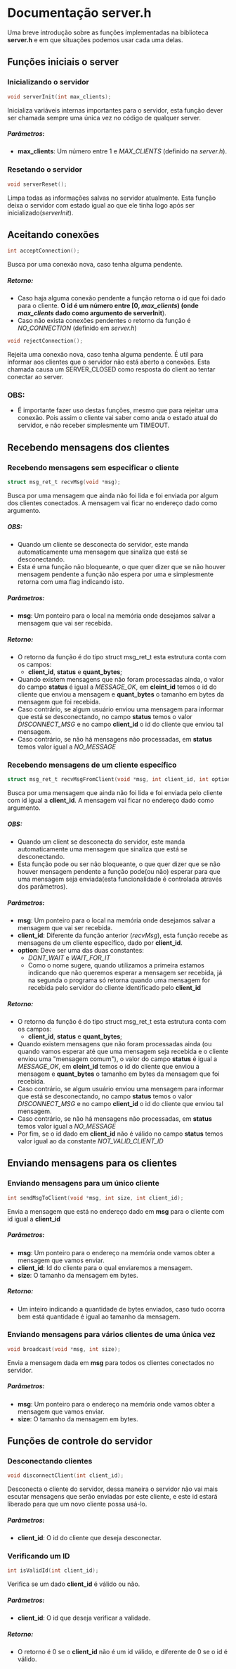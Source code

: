 # Documentação server.h

Uma breve introdução sobre as funções implementadas na biblioteca **server.h** e em que situações podemos usar cada uma delas.

## Funções iniciais o server
### Inicializando o servidor
```c
void serverInit(int max_clients);
``` 
Inicializa variáveis internas importantes para o servidor, esta função dever ser chamada sempre uma única vez no código de qualquer server\.

##### **Parâmetros:** 

- **max\_clients**: Um número entre 1 e *MAX_CLIENTS* (definido na *server.h*)\.

### Resetando o servidor
```c
void serverReset();
``` 
Limpa todas as informações salvas no servidor atualmente. Esta função deixa o servidor com estado igual ao que ele tinha logo após ser inicializado(*serverInit*)\.

## Aceitando conexões

```c
int acceptConnection();
``` 
Busca por uma conexão nova, caso tenha alguma pendente.  

##### **Retorno:**
-  Caso haja alguma conexão pendente a função retorna o id que foi dado para o cliente. **O id é um número entre [0, *max_clients*) (onde *max_clients* dado como argumento de serverInit**).  
-  Caso não exista conexões pendentes o retorno da função é *NO_CONNECTION* (definido em *server.h*)

```c
void rejectConnection();
``` 
Rejeita uma conexão nova, caso tenha alguma pendente.
É util para informar aos clientes que o servidor não está aberto a conexões.
Esta chamada causa um SERVER_CLOSED como resposta do client ao tentar conectar ao server.

### **OBS:** 

- É importante fazer uso destas funções, mesmo que para rejeitar uma conexão. Pois assim o cliente vai saber como anda o estado atual do servidor, e não receber simplesmente um TIMEOUT.

## Recebendo mensagens dos clientes
### Recebendo mensagens sem especificar o cliente
```c
struct msg_ret_t recvMsg(void *msg);
``` 
Busca por uma mensagem que ainda não foi lida e foi enviada por algum dos clientes conectados. A mensagem vai ficar no endereço dado como argumento.  

##### **OBS:** 

- Quando um cliente se desconecta do servidor, este manda automaticamente uma mensagem que sinaliza que está se desconectando.
- Esta é uma função não bloqueante, o que quer dizer que se não houver mensagem pendente a função não espera por uma e simplesmente retorna com uma flag indicando isto.  

##### **Parâmetros:**

- **msg**: Um ponteiro para o local na memória onde desejamos salvar a mensagem que vai ser recebida.  

##### **Retorno:**

- O retorno da função é do tipo struct msg_ret_t esta estrutura conta com os campos:
	- **client\_id**, **status** e **quant\_bytes**;
- Quando existem mensagens que não foram processadas ainda, o valor do campo **status** é igual a *MESSAGE\_OK*, em **cleint\_id** temos o id do cliente que enviou a mensagem e **quant\_bytes** o tamanho em bytes da mensagem que foi recebida.
- Caso contrário, se algum usuário enviou uma mensagem para informar que está se desconectando, no campo **status** temos o valor *DISCONNECT\_MSG* e no campo **client\_id** o id do cliente que enviou tal mensagem.
- Caso contrário, se não há mensagens não processadas, em **status** temos valor igual a *NO\_MESSAGE*

### Recebendo mensagens de um cliente específico
```c
struct msg_ret_t recvMsgFromClient(void *msg, int client_id, int option);
``` 
Busca por uma mensagem que ainda não foi lida e foi enviada pelo cliente com id igual a **client_id**. A mensagem vai ficar no endereço dado como argumento.

##### **OBS:** 

- Quando um client se desconecta do servidor, este manda automaticamente uma mensagem que sinaliza que está se desconectando.
- Esta função pode ou ser não bloqueante, o que quer dizer que se não houver mensagem pendente a função pode(ou não) esperar para que uma mensagem seja enviada(esta funcionalidade é controlada através dos parâmetros).

##### **Parâmetros**:

- **msg**: Um ponteiro para o local na memória onde desejamos salvar a mensagem que vai ser recebida.
- **client\_id**: Diferente da função anterior (*recvMsg*), esta função recebe as mensagens de um cliente específico, dado por **client\_id**.
- **option**: Deve ser uma das duas constantes:
	- *DONT\_WAIT* e *WAIT\_FOR\_IT*
	- Como o nome sugere, quando utilizamos a primeira estamos indicando que não queremos esperar a mensagem ser recebida, já na segunda o programa só retorna quando uma mensagem for recebida pelo servidor do cliente identificado pelo **client_id**

##### **Retorno:**

- O retorno da função é do tipo struct msg_ret_t esta estrutura conta com os campos:
	- **client\_id**, **status** e **quant\_bytes**;
- Quando existem mensagens que não foram processadas ainda (ou quando vamos esperar até que uma mensagem seja recebida e o cliente enviou uma "mensagem comum"), o valor do campo **status** é igual a *MESSAGE\_OK*, em **cleint\_id** temos o id do cliente que enviou a mensagem e **quant\_bytes** o tamanho em bytes da mensagem que foi recebida.
- Caso contrário, se algum usuário enviou uma mensagem para informar que está se desconectando, no campo **status** temos o valor *DISCONNECT\_MSG* e no campo **client_id** o id do cliente que enviou tal mensagem.
- Caso contrário, se não há mensagens não processadas, em **status** temos valor igual a *NO_MESSAGE*
- Por fim, se o id dado em **client\_id** não é válido no campo **status** temos valor igual ao da constante *NOT_VALID_CLIENT_ID*

## Enviando mensagens para os clientes
### Enviando mensagens para um único cliente
```c
int sendMsgToClient(void *msg, int size, int client_id);
``` 
Envia a mensagem que está no endereço dado em **msg** para o cliente com id igual a **client_id**

##### **Parâmetros:**

- **msg**: Um ponteiro para o endereço na memória onde vamos obter a mensagem que vamos enviar.
- **client\_id**: Id do cliente para o qual enviaremos a mensagem.
- **size**: O tamanho da mensagem em bytes.

##### **Retorno:**

- Um inteiro indicando a quantidade de bytes enviados, caso tudo ocorra bem está quantidade é igual ao tamanho da mensagem.

### Enviando mensagens para vários clientes de uma única vez
```c
void broadcast(void *msg, int size);
```
Envia a mensagem dada em **msg** para todos os clientes conectados no servidor.

##### **Parâmetros:**
- **msg**: Um ponteiro para o endereço na memória onde vamos obter a mensagem que vamos enviar.
- **size**: O tamanho da mensagem em bytes.

## Funções de controle do servidor
### Desconectando clientes
```c
void disconnectClient(int client_id);
```
Desconecta o cliente do servidor, dessa maneira o servidor não vai mais escutar mensagens que serão enviadas por este cliente, e este id estará liberado para que um novo cliente possa usá-lo.

##### **Parâmetros:**
- **client\_id**: O id do cliente que deseja desconectar.

### Verificando um ID
```c
int isValidId(int client_id);
```
Verifica se um dado **client\_id** é válido ou não.

##### **Parâmetros:**

- **client\_id**: O id que deseja verificar a validade.

##### **Retorno:** 
- O retorno é 0 se o **client_id** não é um id válido, e diferente de 0 se o id é válido.